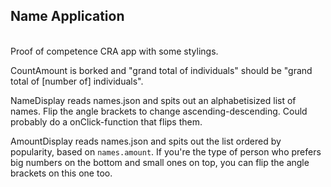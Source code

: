 ## Name Application
<br>
Proof of competence CRA app with some stylings.

CountAmount is borked and "grand total of individuals" should be "grand total of [number of] individuals".

NameDisplay reads names.json and spits out an alphabetisized list of names. Flip the angle brackets to change ascending-descending. Could probably do a onClick-function that flips them.

AmountDisplay reads names.json and spits out the list ordered by popularity, based on <code>names.amount</code>. If you're the type of person who prefers big numbers on the bottom and small ones on top, you can flip the angle brackets on this one too.